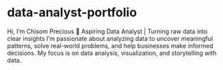 # data-analyst-portfolio
Hi, I’m Chisom Precious 🔎 Aspiring Data Analyst | Turning raw data into clear insights  I’m passionate about analyzing data to uncover meaningful patterns, solve real-world problems, and help businesses make informed decisions. My focus is on data analysis, visualization, and storytelling with data.
